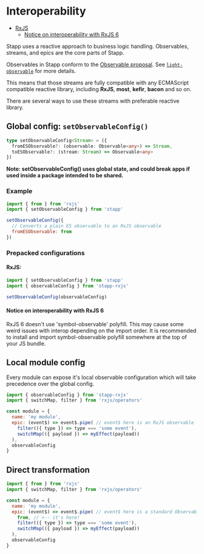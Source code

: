 # Interoperability

<!-- START doctoc generated TOC please keep comment here to allow auto update -->
<!-- DON'T EDIT THIS SECTION, INSTEAD RE-RUN doctoc TO UPDATE -->


- [RxJS](#rxjs)
    - [Notice on interoperability with RxJS 6](#notice-on-interoperability-with-rxjs-6)

<!-- END doctoc generated TOC please keep comment here to allow auto update -->

Stapp uses a reactive approach to business logic handling. Observables, streams, and epics are the core parts of Stapp. 

Observables in Stapp conform to the [Observable proposal](https://github.com/tc39/proposal-observable). See [`light-observable`](http://light-observable.js.org/) for more details.

This means that those streams are fully compatible with any ECMAScript compatible reactive library, including **RxJS**, **most**, **kefir**, **bacon** and so on.

There are several ways to use these streams with preferable reactive library.

## Global config: `setObservableConfig()`
```typescript
type setObservableConfig<Stream> = ({
  fromESObservable?: (observable: Observable<any>) => Stream,
  toESObservable?: (stream: Stream) => Observable<any>
})
```
**Note: setObservableConfig() uses global state, and could break apps if used inside a package intended to be shared.**

### Example
```js
import { from } from 'rxjs'
import { setObservableConfig } from 'stapp'

setObservableConfig({
  // Converts a plain ES observable to an RxJS observable
  fromESObservable: from
})
```

### Prepacked configurations
#### RxJS:
```js
import { setObservableConfig } from 'stapp'
import { observableConfig } from 'stapp-rxjs'

setObservableConfig(observableConfig)
```

#### Notice on interoperability with RxJS 6
RxJS 6 doesn't use 'symbol-observable' polyfill. This may cause some weird issues with interop depending on the import order. It is recommended to install and import symbol-observable polyfill somewhere at the top of your JS bundle.

## Local module config
Every module can expose it's local observable configuration which will take precedence over the global config.

```javascript
import { observableConfig } from 'stapp-rxjs'
import { switchMap, filter } from 'rxjs/operators'

const module = {
  name: 'my module',
  epic: (event$) => event$.pipe( // event$ here is an RxJS observable
    filter(({ type }) => type === 'some event'),
    switchMap(({ payload }) => myEffect(payload))
  ),
  observableConfig
}
```

## Direct transformation
```javascript
import { from } from 'rxjs'
import { switchMap, filter } from 'rxjs/operators'

const module = {
  name: 'my module',
  epic: (event$) => event$.pipe( // event$ here is a standard Observable having only one non-standard method, `pipe`.
    from, // <-- it's here!
    filter(({ type }) => type === 'some event'),
    switchMap(({ payload }) => myEffect(payload))
  ),
  observableConfig
}
```
